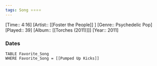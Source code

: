 ```yaml
---
tags: Song ⭐⭐⭐⭐ 
---
```

[Time:: 4:16]
[Artist:: [[Foster the People]] ]
[Genre:: Psychedelic Pop]
[Played:: 39]
[Album:: [[Torches (2011)]]]
[Year:: 2011]
### Dates
````dataview
TABLE Favorite_Song
WHERE Favorite_Song = [[Pumped Up Kicks]]
````